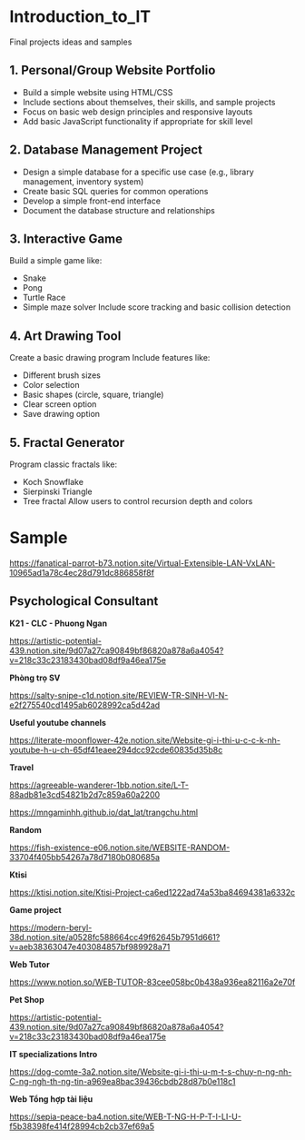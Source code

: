 # Introduction_to_IT
Final projects ideas and samples
## 1. Personal/Group Website Portfolio 
- Build a simple website using HTML/CSS
- Include sections about themselves, their skills, and sample projects
- Focus on basic web design principles and responsive layouts
- Add basic JavaScript functionality if appropriate for skill level

## 2. Database Management Project 
- Design a simple database for a specific use case (e.g., library management, inventory system)
- Create basic SQL queries for common operations
- Develop a simple front-end interface
- Document the database structure and relationships
## 3. Interactive Game
Build a simple game like:
- Snake
- Pong
- Turtle Race
- Simple maze solver
Include score tracking and basic collision detection
## 4. Art Drawing Tool
Create a basic drawing program
Include features like:
- Different brush sizes
- Color selection
- Basic shapes (circle, square, triangle)
- Clear screen option
- Save drawing option
## 5. Fractal Generator
Program classic fractals like:
- Koch Snowflake
- Sierpinski Triangle
- Tree fractal
Allow users to control recursion depth and colors

# Sample

https://fanatical-parrot-b73.notion.site/Virtual-Extensible-LAN-VxLAN-10965ad1a78c4ec28d791dc886858f8f

## Psychological Consultant
**K21 - CLC - Phuong Ngan** 

https://artistic-potential-439.notion.site/9d07a27ca90849bf86820a878a6a4054?v=218c33c23183430bad08df9a46ea175e

**Phòng trọ SV**

https://salty-snipe-c1d.notion.site/REVIEW-TR-SINH-VI-N-e2f275540cd1495ab6028992ca5d42ad

**Useful youtube channels**

https://literate-moonflower-42e.notion.site/Website-gi-i-thi-u-c-c-k-nh-youtube-h-u-ch-65df41eaee294dcc92cde60835d35b8c

**Travel**

https://agreeable-wanderer-1bb.notion.site/L-T-88adb81e3cd54821b2d7c859a60a2200

https://mngaminhh.github.io/dat_lat/trangchu.html

**Random**

https://fish-existence-e06.notion.site/WEBSITE-RANDOM-33704f405bb54267a78d7180b080685a

**Ktisi**

https://ktisi.notion.site/Ktisi-Project-ca6ed1222ad74a53ba84694381a6332c

**Game project**

https://modern-beryl-38d.notion.site/a0528fc588664cc49f62645b7951d661?v=aeb38363047e403084857bf989928a71

**Web Tutor**

https://www.notion.so/WEB-TUTOR-83cee058bc0b438a936ea82116a2e70f

**Pet Shop**

https://artistic-potential-439.notion.site/9d07a27ca90849bf86820a878a6a4054?v=218c33c23183430bad08df9a46ea175e

**IT specializations Intro**

https://dog-comte-3a2.notion.site/Website-gi-i-thi-u-m-t-s-chuy-n-ng-nh-C-ng-ngh-th-ng-tin-a969ea8bac39436cbdb28d87b0e118c1

**Web Tổng hợp tài liệu**

https://sepia-peace-ba4.notion.site/WEB-T-NG-H-P-T-I-LI-U-f5b38398fe414f28994cb2cb37ef69a5

